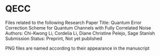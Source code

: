 # QECC
Files related to the following Research Paper 
Title: Quantum Error Correction Scheme for Quantum Channels with Fully Correlated Noise
Authors: Chi-Kwong Li, Cordelia Li, Diane Christine Pelejo, Sage Stanish
Submission Status: Preprint, Not yet published

PNG files are named according to their appearance in the manuscript
